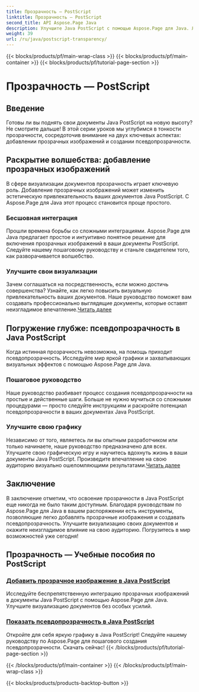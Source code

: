 ```yaml
---
title: Прозрачность — PostScript
linktitle: Прозрачность — PostScript
second_title: API Aspose.Page Java
description: Улучшите Java PostScript с помощью Aspose.Page для Java. Легко интегрируйте прозрачные изображения и создавайте яркую псевдопрозрачность для захватывающих визуализаций.
weight: 39
url: /ru/java/postscript-transparency/
---
```


{{< blocks/products/pf/main-wrap-class >}}
{{< blocks/products/pf/main-container >}}
{{< blocks/products/pf/tutorial-page-section >}}

# Прозрачность — PostScript

## Введение

Готовы ли вы поднять свои документы Java PostScript на новую высоту? Не смотрите дальше! В этой серии уроков мы углубимся в тонкости прозрачности, сосредоточив внимание на двух ключевых аспектах: добавлении прозрачных изображений и создании псевдопрозрачности.

## Раскрытие волшебства: добавление прозрачных изображений
В сфере визуализации документов прозрачность играет ключевую роль. Добавление прозрачных изображений может изменить эстетическую привлекательность ваших документов Java PostScript. С Aspose.Page для Java этот процесс становится проще простого.

### Бесшовная интеграция
Прошли времена борьбы со сложными интеграциями. Aspose.Page для Java предлагает простое и интуитивно понятное решение для включения прозрачных изображений в ваши документы PostScript. Следуйте нашему пошаговому руководству и станьте свидетелем того, как разворачивается волшебство. 

### Улучшите свои визуализации
 Зачем соглашаться на посредственность, если можно достичь совершенства? Узнайте, как легко повысить визуальную привлекательность ваших документов. Наше руководство поможет вам создавать профессионально выглядящие документы, которые оставят неизгладимое впечатление.[Читать далее](./add-transparent-image/)

## Погружение глубже: псевдопрозрачность в Java PostScript
Когда истинная прозрачность невозможна, на помощь приходит псевдопрозрачность. Исследуйте мир яркой графики и захватывающих визуальных эффектов с помощью Aspose.Page для Java.

### Пошаговое руководство
Наше руководство разбивает процесс создания псевдопрозрачности на простые и действенные шаги. Больше не нужно мучиться со сложными процедурами — просто следуйте инструкциям и раскройте потенциал псевдопрозрачности в ваших документах Java PostScript.

### Улучшите свою графику
 Независимо от того, являетесь ли вы опытным разработчиком или только начинаете, наше руководство предназначено для всех. Улучшите свою графическую игру и научитесь вдохнуть жизнь в ваши документы Java PostScript. Произведите впечатление на свою аудиторию визуально ошеломляющими результатами.[Читать далее](./show-pseudo-transparency/)

## Заключение
В заключение отметим, что освоение прозрачности в Java PostScript еще никогда не было таким доступным. Благодаря руководствам по Aspose.Page для Java в вашем распоряжении есть инструменты, позволяющие легко добавлять прозрачные изображения и создавать псевдопрозрачность. Улучшите визуализацию своих документов и окажите неизгладимое влияние на свою аудиторию. Погрузитесь в мир возможностей уже сегодня!
## Прозрачность — Учебные пособия по PostScript
### [Добавить прозрачное изображение в Java PostScript](./add-transparent-image/)
Исследуйте беспрепятственную интеграцию прозрачных изображений в документы Java PostScript с помощью Aspose.Page для Java. Улучшите визуализацию документов без особых усилий.
### [Показать псевдопрозрачность в Java PostScript](./show-pseudo-transparency/)
Откройте для себя яркую графику в Java PostScript! Следуйте нашему руководству по Aspose.Page для пошагового создания псевдопрозрачности. Скачать сейчас!
{{< /blocks/products/pf/tutorial-page-section >}}

{{< /blocks/products/pf/main-container >}}
{{< /blocks/products/pf/main-wrap-class >}}

{{< blocks/products/products-backtop-button >}}
